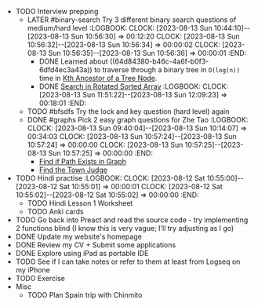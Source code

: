 - TODO Interview prepping
	- LATER #binary-search Try 3 different binary search questions of medium/hard level
	  :LOGBOOK:
	  CLOCK: [2023-08-13 Sun 10:44:10]--[2023-08-13 Sun 10:56:30] =>  00:12:20
	  CLOCK: [2023-08-13 Sun 10:56:32]--[2023-08-13 Sun 10:56:34] =>  00:00:02
	  CLOCK: [2023-08-13 Sun 10:56:35]--[2023-08-13 Sun 10:56:36] =>  00:00:01
	  :END:
		- DONE Learned about ((64d84380-b46c-4a6f-b0f3-6dfd4ec3a43a)) to traverse through a binary tree in `O(log(n))` time in [Kth Ancestor of a Tree Node](https://leetcode.com/problems/kth-ancestor-of-a-tree-node/).
		- DONE [Search in Rotated Sorted Array](https://leetcode.com/problems/search-in-rotated-sorted-array/)
		  :LOGBOOK:
		  CLOCK: [2023-08-13 Sun 11:51:22]--[2023-08-13 Sun 12:09:23] =>  00:18:01
		  :END:
	- TODO #bfsdfs Try the lock and key question (hard level) again
	- DONE #graphs Pick 2 easy graph questions for Zhe Tao
	  :LOGBOOK:
	  CLOCK: [2023-08-13 Sun 09:40:04]--[2023-08-13 Sun 10:14:07] =>  00:34:03
	  CLOCK: [2023-08-13 Sun 10:57:24]--[2023-08-13 Sun 10:57:24] =>  00:00:00
	  CLOCK: [2023-08-13 Sun 10:57:25]--[2023-08-13 Sun 10:57:25] =>  00:00:00
	  :END:
		- [Find if Path Exists in Graph](https://leetcode.com/problems/find-if-path-exists-in-graph/)
		- [Find the Town Judge](https://leetcode.com/problems/find-the-town-judge/)
- TODO Hindi practise
  :LOGBOOK:
  CLOCK: [2023-08-12 Sat 10:55:00]--[2023-08-12 Sat 10:55:01] =>  00:00:01
  CLOCK: [2023-08-12 Sat 10:55:02]--[2023-08-12 Sat 10:55:02] =>  00:00:00
  :END:
	- TODO Hindi Lesson 1 Worksheet
	- TODO Anki cards
- TODO Go back into Preact and read the source code - try implementing 2 functions blind (I know this is very vague; I'll try adjusting as I go)
- DONE Update my website's homepage
- DONE Review my CV + Submit some applications
- DONE Explore using iPad as portable IDE
- TODO See if I can take notes or refer to them at least from Logseq on my iPhone
- TODO Exercise
- Misc
	- TODO Plan Spain trip with Chinmito